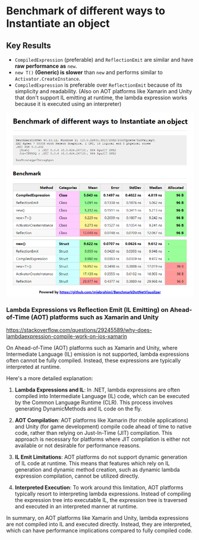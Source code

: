 # Benchmark of different ways to Instantiate an object

## Key Results

- `CompiledExpression` (preferable) and `ReflectionEmit` are similar and have **raw performance as** `new`.
- `new T()` **(Generic) is slower** than `new` and performs similar to `Activator.CreateInstance`.
- `CompiledExpression` is preferable over `ReflectionEmit` because of its simplicity and readability. (Also on AOT platforms like Xamarin and Unity that don't support IL emitting at runtime, the lambda expression works because it is executed using an interpreter)

![Benchmark](Benchmark.png)

### Lambda Expressions vs Reflection Emit (IL Emitting) on Ahead-of-Time (AOT) platforms such as Xamarin and Unity

https://stackoverflow.com/questions/29245589/why-does-lambdaexpression-compile-work-on-ios-xamarin

On Ahead-of-Time (AOT) platforms such as Xamarin and Unity, where Intermediate Language (IL) emission is not supported, lambda expressions often cannot be fully compiled. Instead, these expressions are typically interpreted at runtime.

Here's a more detailed explanation:

1. **Lambda Expressions and IL**: In .NET, lambda expressions are often compiled into Intermediate Language (IL) code, which can be executed by the Common Language Runtime (CLR). This process involves generating DynamicMethods and IL code on the fly.

2. **AOT Compilation**: AOT platforms like Xamarin (for mobile applications) and Unity (for game development) compile code ahead of time to native code, rather than relying on Just-In-Time (JIT) compilation. This approach is necessary for platforms where JIT compilation is either not available or not desirable for performance reasons.

3. **IL Emit Limitations**: AOT platforms do not support dynamic generation of IL code at runtime. This means that features which rely on IL generation and dynamic method creation, such as dynamic lambda expression compilation, cannot be utilized directly.

4. **Interpreted Execution**: To work around this limitation, AOT platforms typically resort to interpreting lambda expressions. Instead of compiling the expression tree into executable IL, the expression tree is traversed and executed in an interpreted manner at runtime.

In summary, on AOT platforms like Xamarin and Unity, lambda expressions are not compiled into IL and executed directly. Instead, they are interpreted, which can have performance implications compared to fully compiled code.
